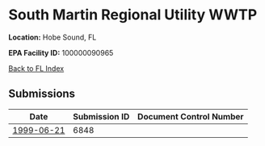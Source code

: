 # South Martin Regional Utility WWTP

**Location:** Hobe Sound, FL

**EPA Facility ID:** 100000090965

[Back to FL Index](../../index.md)

## Submissions

| Date | Submission ID | Document Control Number |
|------|--------------|-------------------------|
| [1999-06-21](submissions/6848.md) | 6848 |  |
